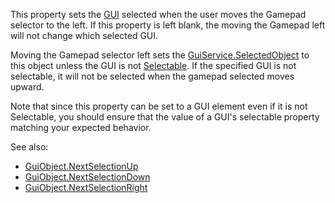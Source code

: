 This property sets the [GUI](https://create.roblox.com/docs/reference/engine/classes/GuiObject) selected when the user moves the
Gamepad selector to the left. If this property is left blank, the moving
the Gamepad left will not change which selected GUI.

Moving the Gamepad selector left sets the [GuiService.SelectedObject](https://create.roblox.com/docs/reference/engine/classes/GuiService#SelectedObject) to
this object unless the GUI is not [Selectable](https://create.roblox.com/docs/reference/engine/classes/GuiObject#Selectable). If
the specified GUI is not selectable, it will not be selected when the
gamepad selected moves upward.

Note that since this property can be set to a GUI element even if it is
not Selectable, you should ensure that the value of a GUI's selectable
property matching your expected behavior.

See also:

- [GuiObject.NextSelectionUp](https://create.roblox.com/docs/reference/engine/classes/GuiObject#NextSelectionUp)
- [GuiObject.NextSelectionDown](https://create.roblox.com/docs/reference/engine/classes/GuiObject#NextSelectionDown)
- [GuiObject.NextSelectionRight](https://create.roblox.com/docs/reference/engine/classes/GuiObject#NextSelectionRight)